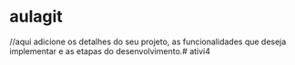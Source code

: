 # aulagit
//aqui adicione os detalhes do seu projeto, as funcionalidades que deseja implementar e
as etapas do desenvolvimento.# ativi4
